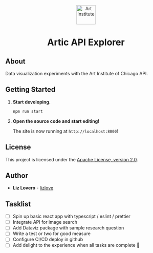 <p align="center">
  <a href="hhttps://github.com/art-institute-of-chicago/api-data">
    <img alt="Art Institute" src="https://news.artnet.com/app/news-upload/2023/06/art-institute-4-256x256.jpg" width="60" />
  </a>
</p>
<h1 align="center">
  Artic API Explorer
</h1>

## About

Data visualization experiments with the Art Institute of Chicago API.

## Getting Started

1.  **Start developing.**

    ```sh
    npm run start
    ```

1.  **Open the source code and start editing!**

    The site is now running at `http://localhost:8000`!

## License

This project is licensed under the [Apache License, version 2.0](https://github.com/lizlove/kate-lovero/blob/main/LICENSE).

## Author

- **Liz Lovero** - [lizlove](https://github.com/lizlove)

## Tasklist

- [ ] Spin up basic react app with typescript / eslint / prettier
- [ ] Integrate API for image search
- [ ] Add Dataviz package with sample research question
- [ ] Write a test or two for good measure
- [ ] Configure CI/CD deploy in github
- [ ] Add delight to the experience when all tasks are complete :tada:
